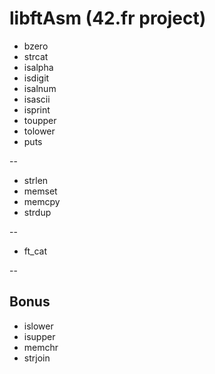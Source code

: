 # libftAsm (42.fr project)

+ bzero
+ strcat
+ isalpha
+ isdigit
+ isalnum
+ isascii
+ isprint
+ toupper
+ tolower
+ puts

--

+ strlen
+ memset
+ memcpy
+ strdup

--

+ ft_cat

--
## Bonus

+ islower
+ isupper
+ memchr
+ strjoin
